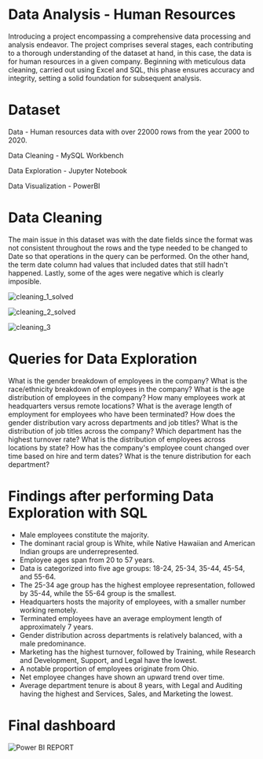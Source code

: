 # Data Analysis - Human Resources

Introducing a project encompassing a comprehensive data processing and analysis endeavor. The project comprises several stages, each contributing to a thorough understanding of the dataset at hand, in this case, the data is for human resources in a given company. Beginning with meticulous data cleaning, carried out using Excel and SQL, this phase ensures accuracy and integrity, setting a solid foundation for subsequent analysis.


# Dataset

Data - Human resources data with over 22000 rows from the year 2000 to 2020.

Data Cleaning - MySQL Workbench

Data Exploration - Jupyter Notebook

Data Visualization - PowerBI

# Data Cleaning

The main issue in this dataset was with the date fields since the format was not consistent throughout the rows and the type needed to be changed to Date so that operations in the query can be performed. On the other hand, the term date column had values that included dates that still hadn't happened. Lastly, some of the ages were negative which is clearly imposible.

![cleaning_1_solved](https://github.com/jzuluaga02/human-resources-data-analysis/assets/114960212/9d9d1d2b-995d-47a4-8e1f-e6bc44e5297f)


![cleaning_2_solved](https://github.com/jzuluaga02/human-resources-data-analysis/assets/114960212/edc05e92-b1d5-42c9-85f6-b8c70769d80c)


![cleaning_3](https://github.com/jzuluaga02/human-resources-data-analysis/assets/114960212/45d6d15d-b96d-483b-abdc-4d7964c863be)


# Queries for Data Exploration

What is the gender breakdown of employees in the company?
What is the race/ethnicity breakdown of employees in the company?
What is the age distribution of employees in the company?
How many employees work at headquarters versus remote locations?
What is the average length of employment for employees who have been terminated?
How does the gender distribution vary across departments and job titles?
What is the distribution of job titles across the company?
Which department has the highest turnover rate?
What is the distribution of employees across locations by state?
How has the company's employee count changed over time based on hire and term dates?
What is the tenure distribution for each department?

# Findings after performing Data Exploration with SQL

-  Male employees constitute the majority.
-  The dominant racial group is White, while Native Hawaiian and American Indian groups are underrepresented.
-  Employee ages span from 20 to 57 years.
-  Data is categorized into five age groups: 18-24, 25-34, 35-44, 45-54, and 55-64.
-  The 25-34 age group has the highest employee representation, followed by 35-44, while the 55-64 group is the smallest.
-  Headquarters hosts the majority of employees, with a smaller number working remotely.
-  Terminated employees have an average employment length of approximately 7 years.
-  Gender distribution across departments is relatively balanced, with a male predominance.
-  Marketing has the highest turnover, followed by Training, while Research and Development, Support, and Legal have the lowest.
-  A notable proportion of employees originate from Ohio.
-  Net employee changes have shown an upward trend over time.
-  Average department tenure is about 8 years, with Legal and Auditing having the highest and Services, Sales, and Marketing the lowest.


# Final dashboard

![Power BI REPORT](https://github.com/jzuluaga02/human-resources-data-analysis/assets/114960212/8da880ce-7e89-46dc-8bc8-8bad0132179e)
